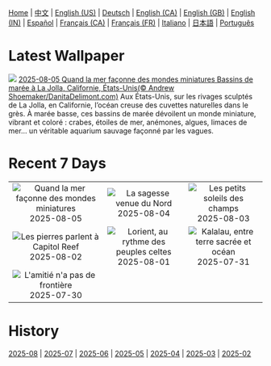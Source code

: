 [Home](../README.md) | [中文](zh-CN.md) | [English (US)](en-US.md) | [Deutsch](de-DE.md) | [English (CA)](en-CA.md) | [English (GB)](en-GB.md) | [English (IN)](en-IN.md) | [Español](es-ES.md) | [Français (CA)](fr-CA.md) | [Français (FR)](fr-FR.md) | [Italiano](it-IT.md) | [日本語](ja-JP.md) | [Português](pt-BR.md)

# Latest Wallpaper
![](https://www.bing.com/th?id=OHR.CaliforniaTidepool_FR-FR1277403036_UHD.jpg)
[2025-08-05 Quand la mer façonne des mondes miniatures Bassins de marée à La Jolla, Californie, États-Unis(© Andrew Shoemaker/DanitaDelimont.com)](https://www.bing.com/th?id=OHR.CaliforniaTidepool_FR-FR1277403036_UHD.jpg)
Aux États-Unis, sur les rivages sculptés de La Jolla, en Californie, l’océan creuse des cuvettes naturelles dans le grès. À marée basse, ces bassins de marée dévoilent un monde miniature, vibrant et coloré : crabes, étoiles de mer, anémones, algues, limaces de mer… un véritable aquarium sauvage façonné par les vagues.

# Recent 7 Days
|  |  |  |
|:---:|:---:|:---:|
| ![](https://www.bing.com/th?id=OHR.CaliforniaTidepool_FR-FR1277403036_400x240.jpg "Quand la mer façonne des mondes miniatures") 2025-08-05 | ![](https://www.bing.com/th?id=OHR.LaplandOwl_FR-FR0808851184_400x240.jpg "La sagesse venue du Nord") 2025-08-04 | ![](https://www.bing.com/th?id=OHR.HappySunflower_FR-FR0643817668_400x240.jpg "Les petits soleils des champs") 2025-08-03 |
| ![](https://www.bing.com/th?id=OHR.FruitaPetroglyphs_FR-FR1575375079_400x240.jpg "Les pierres parlent à Capitol Reef") 2025-08-02 | ![](https://www.bing.com/th?id=OHR.LorientCeltic_FR-FR1271228559_400x240.jpg "Lorient, au rythme des peuples celtes") 2025-08-01 | ![](https://www.bing.com/th?id=OHR.NaPaliKauai_FR-FR8653157618_400x240.jpg "Kalalau, entre terre sacrée et océan") 2025-07-31 |
| ![](https://www.bing.com/th?id=OHR.SaypeDubai_FR-FR8249612257_400x240.jpg "L'amitié n'a pas de frontière") 2025-07-30 |  |  |

# History
[2025-08](../archives/wallpaper/fr-FR/w_2025_08.md) | [2025-07](../archives/wallpaper/fr-FR/w_2025_07.md) | [2025-06](../archives/wallpaper/fr-FR/w_2025_06.md) | [2025-05](../archives/wallpaper/fr-FR/w_2025_05.md) | [2025-04](../archives/wallpaper/fr-FR/w_2025_04.md) | [2025-03](../archives/wallpaper/fr-FR/w_2025_03.md) | [2025-02](../archives/wallpaper/fr-FR/w_2025_02.md)
